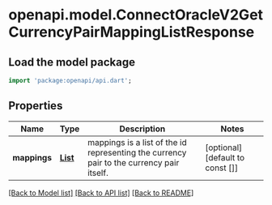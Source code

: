 # openapi.model.ConnectOracleV2GetCurrencyPairMappingListResponse

## Load the model package
```dart
import 'package:openapi/api.dart';
```

## Properties
Name | Type | Description | Notes
------------ | ------------- | ------------- | -------------
**mappings** | [**List<GetCurrencyPairMappingList200ResponseMappingsInner>**](GetCurrencyPairMappingList200ResponseMappingsInner.md) | mappings is a list of the id representing the currency pair to the currency pair itself. | [optional] [default to const []]

[[Back to Model list]](../README.md#documentation-for-models) [[Back to API list]](../README.md#documentation-for-api-endpoints) [[Back to README]](../README.md)


